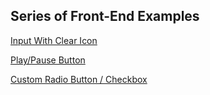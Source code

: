 ## Series of Front-End Examples

[Input With Clear Icon](input-clear-icon)

[Play/Pause Button](play-pause-button)

[Custom Radio Button / Checkbox](custom-radio-checkbox)